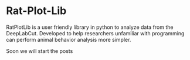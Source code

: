 # Rat-Plot-Lib
RatPlotLib is a user friendly library in python to analyze data from the DeepLabCut. Developed to help researchers unfamiliar with programming can perform animal behavior analysis more simpler.

Soon we will start the posts 

